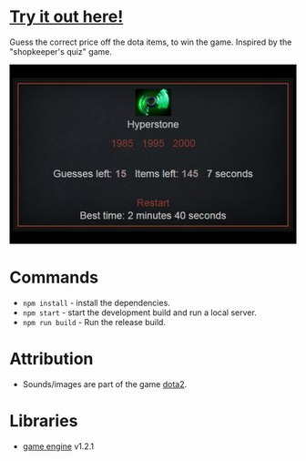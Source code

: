 # [Try it out here!](https://nbpt.eu/games/dota_items)

Guess the correct price off the dota items, to win the game. Inspired by the "shopkeeper's quiz" game.

![Game Image](images/promotion/promotion1.png "Game Image")

# Commands

-   `npm install` - install the dependencies.
-   `npm start` - start the development build and run a local server.
-   `npm run build` - Run the release build.

# Attribution

-   Sounds/images are part of the game [dota2](https://www.dota2.com/).

# Libraries

-   [game engine](https://bitbucket.org/drk4/game_engine) v1.2.1
